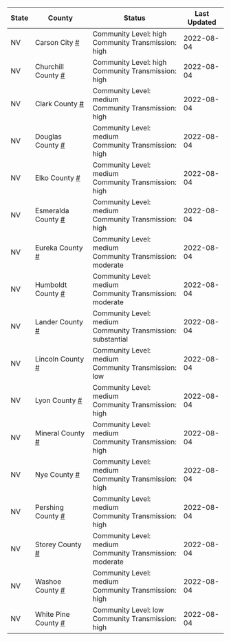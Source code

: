 State | County | Status | Last Updated
--- | --- | --- | --- 
NV | Carson City <a href="#carson_city">#</a> | <a name="carson_city"></a>Community Level: high<br/>Community Transmission: high | 2022-08-04
NV | Churchill County <a href="#churchill_county">#</a> | <a name="churchill_county"></a>Community Level: high<br/>Community Transmission: high | 2022-08-04
NV | Clark County <a href="#clark_county">#</a> | <a name="clark_county"></a>Community Level: medium<br/>Community Transmission: high | 2022-08-04
NV | Douglas County <a href="#douglas_county">#</a> | <a name="douglas_county"></a>Community Level: medium<br/>Community Transmission: high | 2022-08-04
NV | Elko County <a href="#elko_county">#</a> | <a name="elko_county"></a>Community Level: medium<br/>Community Transmission: high | 2022-08-04
NV | Esmeralda County <a href="#esmeralda_county">#</a> | <a name="esmeralda_county"></a>Community Level: medium<br/>Community Transmission: high | 2022-08-04
NV | Eureka County <a href="#eureka_county">#</a> | <a name="eureka_county"></a>Community Level: medium<br/>Community Transmission: moderate | 2022-08-04
NV | Humboldt County <a href="#humboldt_county">#</a> | <a name="humboldt_county"></a>Community Level: medium<br/>Community Transmission: moderate | 2022-08-04
NV | Lander County <a href="#lander_county">#</a> | <a name="lander_county"></a>Community Level: medium<br/>Community Transmission: substantial | 2022-08-04
NV | Lincoln County <a href="#lincoln_county">#</a> | <a name="lincoln_county"></a>Community Level: medium<br/>Community Transmission: low | 2022-08-04
NV | Lyon County <a href="#lyon_county">#</a> | <a name="lyon_county"></a>Community Level: medium<br/>Community Transmission: high | 2022-08-04
NV | Mineral County <a href="#mineral_county">#</a> | <a name="mineral_county"></a>Community Level: medium<br/>Community Transmission: high | 2022-08-04
NV | Nye County <a href="#nye_county">#</a> | <a name="nye_county"></a>Community Level: medium<br/>Community Transmission: high | 2022-08-04
NV | Pershing County <a href="#pershing_county">#</a> | <a name="pershing_county"></a>Community Level: medium<br/>Community Transmission: high | 2022-08-04
NV | Storey County <a href="#storey_county">#</a> | <a name="storey_county"></a>Community Level: medium<br/>Community Transmission: moderate | 2022-08-04
NV | Washoe County <a href="#washoe_county">#</a> | <a name="washoe_county"></a>Community Level: medium<br/>Community Transmission: high | 2022-08-04
NV | White Pine County <a href="#white_pine_county">#</a> | <a name="white_pine_county"></a>Community Level: low<br/>Community Transmission: high | 2022-08-04
